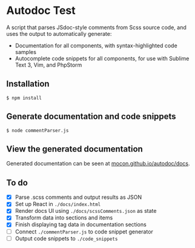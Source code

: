 # Autodoc Test

A script that parses JSdoc-style comments from Scss source code, and uses the output to automatically generate:

* Documentation for all components, with syntax-highlighted code samples
* Autocomplete code snippets for all components, for use with Sublime Text 3, Vim, and PhpStorm

## Installation

```shell
$ npm install
```

## Generate documentation and code snippets

```shell
$ node commentParser.js
```

## View the generated documentation
Generated documentation can be seen at <a href="https://mocon.github.io/autodoc/docs/" target="_blank">mocon.github.io/autodoc/docs</a>.

## To do

- [x] Parse .scss comments and output results as JSON
- [x] Set up React in `./docs/index.html`
- [x] Render docs UI using `./docs/scssComments.json` as state
- [x] Transform data into sections and items
- [x] Finish displaying tag data in documentation sections
- [ ] Connect `./commentParser.js` to code snippet generator
- [ ] Output code snippets to `./code_snippets`
